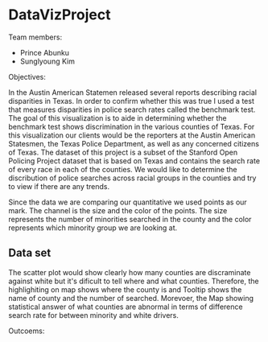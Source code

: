 # DataVizProject

Team members:
  - Prince Abunku
  - Sunglyoung Kim
  
 Objectives:
 
  In the Austin American Statemen released several reports describing racial disparities in Texas. In order to confirm whether this was  true I used a test that measures disparities in police search rates called the benchmark test. The goal of this visualization is to aide in determining whether the benchmark test shows discrimination in the various counties of Texas. For this visualization our clients would be the reporters at the Austin American Statesmen, the Texas Police Department, as well as any concerned citizens of Texas. The dataset of this project is a subset of the Stanford Open Policing Project dataset that is based on Texas and contains the search rate of every race in each of the counties. We would like to determine the discribution of police searches across racial groups in the counties and try to view if there are any trends.

Since the data we are comparing our quantitative we used points as our mark. The channel is the size and the color of the points. The size represents the number of minorities searched in the county and the color represents which minority group we are looking at.


Data set
  -
 
The scatter plot would show clearly how many counties are discraminate against white but it's dificult to tell where and what counties. Therefore, the highlighiting on map shows where the county is and Tooltip shows the name of county and the number of searched. Morevoer, the Map showing statistical answer of what counties are abnormal in terms of difference search rate for between minority and white drivers.   

Outcoems:

